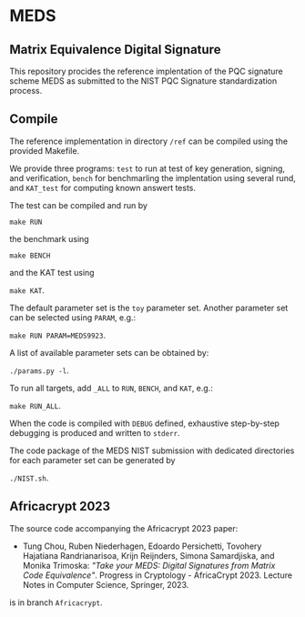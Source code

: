 # MEDS
## Matrix Equivalence Digital Signature

This repository procides the reference implentation of the PQC signature scheme MEDS
as submitted to the NIST PQC Signature standardization process.

## Compile

The reference implementation in directory `/ref` can be compiled
using the provided Makefile.

We provide three programs:
`test` to run at test of key generation, signing, and verification,
`bench` for benchmarling the implentation using several rund, and
`KAT_test` for computing known answert tests.

The test can be compiled and run by

`make RUN`

the benchmark using

`make BENCH`

and the KAT test using

`make KAT`.

The default parameter set is the `toy` parameter set. Another parameter set can be selected using `PARAM`, e.g.:

`make RUN PARAM=MEDS9923`.

A list of available parameter sets can be obtained by:

`./params.py -l`.

To run all targets, add `_ALL` to `RUN`, `BENCH`, and `KAT`, e.g.:

`make RUN_ALL`.

When the code is compiled with `DEBUG` defined, exhaustive step-by-step debugging is produced and written to `stderr`.

The code package of the MEDS NIST submission with dedicated directories for each parameter set can be generated by

`./NIST.sh`.

## Africacrypt 2023

The source code accompanying the Africacrypt 2023 paper:

- Tung Chou, Ruben Niederhagen, Edoardo Persichetti,
  Tovohery Hajatiana Randrianarisoa, Krijn Reijnders, Simona Samardjiska,
  and Monika Trimoska:
  *"Take your MEDS: Digital Signatures from Matrix Code Equivalence"*.
  Progress in Cryptology - AfricaCrypt 2023.
  Lecture Notes in Computer Science, Springer, 2023.

is in branch `Africacrypt`.


